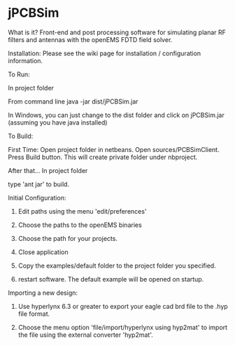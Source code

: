 jPCBSim
=======

What is it?
Front-end and post processing software for simulating planar RF filters and antennas with the openEMS FDTD field solver.

Installation:
Please see the wiki page for installation / configuration information.


To Run:

In project folder

From command line
java -jar dist/jPCBSim.jar

In Windows, you can just change to the dist folder and click on jPCBSim.jar  (assuming you have java installed)


To Build:

First Time:  Open project folder in netbeans.  Open sources/PCBSimClient.  Press Build button.  This will create private folder under nbproject.

After that...
In project folder

type 'ant jar'  to build.



Initial Configuration:

1) Edit paths using the menu  'edit/preferences'

2) Choose the paths to the openEMS binaries

3) Choose the path for your projects.  

4) Close application

5) Copy the examples/default folder to the project folder you specified.  

6) restart software.  The default example will be opened on startup.


Importing a new design:

1) Use hyperlynx 6.3 or greater to export your eagle cad brd file to the .hyp file format.

2) Choose the menu option 'file/import/hyperlynx using hyp2mat' to import the file using the external converter 'hyp2mat'.



